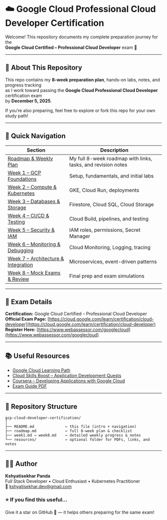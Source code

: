 # ☁️ Google Cloud Professional Cloud Developer Certification

Welcome! This repository documents my complete preparation journey for the  
**Google Cloud Certified – Professional Cloud Developer** exam 🎯

---

## 📘 About This Repository
This repo contains my **8-week preparation plan**, hands-on labs, notes, and progress tracking  
as I work toward passing the **Google Cloud Professional Cloud Developer** certification exam  
by **December 5, 2025**.

If you’re also preparing, feel free to explore or fork this repo for your own study path!

---

## 🧭 Quick Navigation
| Section | Description |
|----------|-------------|
| [Roadmap & Weekly Plan](./roadmap.md) | My full 8-week roadmap with links, tasks, and revision notes |
| [Week 1 – GCP Foundations](./week1.md) | Setup, fundamentals, and initial labs |
| [Week 2 – Compute & Kubernetes](./week2.md) | GKE, Cloud Run, deployments |
| [Week 3 – Databases & Storage](./week3.md) | Firestore, Cloud SQL, Cloud Storage |
| [Week 4 – CI/CD & Testing](./week4.md) | Cloud Build, pipelines, and testing |
| [Week 5 – Security & IAM](./week5.md) | IAM roles, permissions, Secret Manager |
| [Week 6 – Monitoring & Debugging](./week6.md) | Cloud Monitoring, Logging, tracing |
| [Week 7 – Architecture & Integration](./week7.md) | Microservices, event-driven patterns |
| [Week 8 – Mock Exams & Review](./week8.md) | Final prep and exam simulations |

---

## 🧾 Exam Details
**Certification:** Google Cloud Certified – Professional Cloud Developer  
**Official Exam Page:** [https://cloud.google.com/learn/certification/cloud-developer](https://cloud.google.com/learn/certification/cloud-developer)  
**Register Here:** [https://www.webassessor.com/googlecloud](https://www.webassessor.com/googlecloud)

---

## 📚 Useful Resources
- [Google Cloud Learning Path](https://cloud.google.com/learn/certification/cloud-developer)
- [Cloud Skills Boost – Application Development Quests](https://www.cloudskillsboost.google/)
- [Coursera – Developing Applications with Google Cloud](https://www.coursera.org/professional-certificates/google-cloud-developer)
- [Exam Guide PDF](https://services.google.com/fh/files/misc/professional_cloud_developer_exam_guide_english.pdf)

---

## 🧰 Repository Structure

```text
gcp-cloud-developer-certification/
│
├── README.md              ← this file (intro + navigation)
├── roadmap.md             ← full 8-week plan & checklist
├── week1.md → week8.md    ← detailed weekly progress & notes
└── resources/             ← optional folder for PDFs, links, and notes
```

---
## 🧑‍💻 Author
**Kshyatisekhar Panda**  
Full Stack Developer • Cloud Enthusiast • Kubernetes Practitioner  
📧 [kshyatisekhar.dev@gmail.com](mailto:kshyatisekhar.dev@gmail.com)


### ⭐ If you find this useful…
Give it a star on GitHub 🌟 — it helps others preparing for the same exam!
